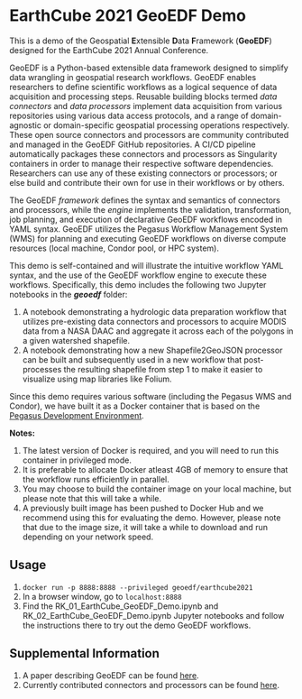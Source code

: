 # EarthCube 2021 GeoEDF Demo

This is a demo of the Geospatial **E**xtensible **D**ata **F**ramework (**GeoEDF**) designed for the EarthCube 2021 Annual Conference.

GeoEDF is a Python-based extensible data framework designed to simplify data wrangling in geospatial research workflows. GeoEDF enables researchers 
to define scientific workflows as a logical sequence of data acquisition and processing steps. Reusable building blocks termed _data 
connectors_ and _data processors_ implement data acquisition from various repositories using various data access protocols, and a range 
of domain-agnostic or domain-specific geospatial processing operations respectively. These open source connectors and processors are community 
contributed and managed in the GeoEDF GitHub repositories. A CI/CD pipeline automatically packages these connectors and processors as Singularity 
containers in order to manage their respective software dependencies. Researchers can use any of these existing connectors or processors; 
or else build and contribute their own for use in their workflows or by others.

The GeoEDF _framework_ defines the syntax and semantics of connectors and processors, while the _engine_ implements the validation, transformation, 
job planning, and execution of declarative GeoEDF workflows encoded in YAML syntax. GeoEDF utilizes the Pegasus Workflow Management System (WMS) 
for planning and executing GeoEDF workflows on diverse compute resources (local machine, Condor pool, or HPC system).

This demo is self-contained and will illustrate the intuitive workflow YAML syntax, and the use of the GeoEDF workflow engine to execute 
these workflows. Specifically, this demo includes the following two Jupyter notebooks in the **_geoedf_** folder:

1. A notebook demonstrating a hydrologic data preparation workflow that utilizes pre-existing data connectors and processors to acquire MODIS data from a NASA DAAC and aggregate it across each of the polygons in a given watershed shapefile.
2. A notebook demonstrating how a new Shapefile2GeoJSON processor can be built and subsequently used in a new workflow that post-processes the resulting shapefile from step 1 to make it easier to visualize using map libraries like Folium.

Since this demo requires various software (including the Pegasus WMS and Condor), we have built it as a Docker container that is based on 
the [Pegasus Development Environment](https://github.com/pegasus-isi/pegasus-workflow-development-environment). 

**Notes:**

1. The latest version of Docker is required, and you will need to run this container in privileged mode.
2. It is preferable to allocate Docker atleast 4GB of memory to ensure that the workflow runs efficiently in parallel.
3. You may choose to build the container image on your local machine, but please note that this will take a while.
4. A previously built image has been pushed to Docker Hub and we recommend using this for evaluating the demo. However, please note that due to the image size, it will take a while to download and run depending on your network speed.

## Usage

1. `docker run -p 8888:8888 --privileged geoedf/earthcube2021`
2. In a browser window, go to `localhost:8888`
7. Find the RK_01_EarthCube_GeoEDF_Demo.ipynb and RK_02_EarthCube_GeoEDF_Demo.ipynb Jupyter notebooks and follow the instructions there to try out the demo GeoEDF workflows.

## Supplemental Information

1. A paper describing GeoEDF can be found [here](https://dl.acm.org/doi/abs/10.1145/3311790.3396631). 
2. Currently contributed connectors and processors can be found [here](https://github.com/geoedf).
